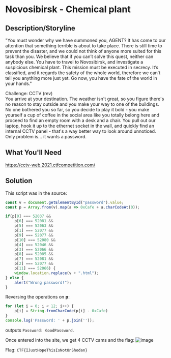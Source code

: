 # Novosibirsk - Chemical plant

## Description/Storyline
"You must wonder why we have summoned you, AGENT? It has come to our attention that something terrible is about to take place. There is still time to prevent the disaster, and we could not think of anyone more suited for this task than you. We believe that if you can’t solve this quest, neither can anybody else. You have to travel to Novosibirsk, and investigate a suspicious chemical plant. This mission must be executed in secrecy. It’s classified, and it regards the safety of the whole world, therefore we can’t tell you anything more just yet. Go now, you have the fate of the world in your hands."

Challenge: CCTV (rev)  
You arrive at your destination. The weather isn't great, so you figure there's no reason to stay outside and you make your way to one of the buildings. No one bothered you so far, so you decide to play it bold - you make yourself a cup of coffee in the social area like you totally belong here and proceed to find an empty room with a desk and a chair. You pull out our laptop, hook it up to the ethernet socket in the wall, and quickly find an internal CCTV panel - that's a way better way to look around unnoticed. Only problem is... it wants a password. 

## What You'll Need
https://cctv-web.2021.ctfcompetition.com/

## Solution
This script was in the source:
```javascript
const v = document.getElementById("password").value;
const p = Array.from(v).map(a => 0xCafe + a.charCodeAt(0));

if(p[0] === 52037 &&
    p[6] === 52081 &&
    p[5] === 52063 &&
    p[1] === 52077 &&
    p[9] === 52077 &&
    p[10] === 52080 &&
    p[4] === 52046 &&
    p[3] === 52066 &&
    p[8] === 52085 &&
    p[7] === 52081 &&
    p[2] === 52077 &&
    p[11] === 52066) {
    window.location.replace(v + ".html");
} else {
    alert("Wrong password!");
}
```
Reversing the operations on **p**:
```javascript
for (let i = 0; i < 12; i++) {
    p[i] = String.fromCharCode(p[i] - 0xCafe)
}
console.log('Password: ' + p.join(''));
```
outputs `Password: GoodPassword`.

Once entered into the site, we get 4 CCTV cams and the flag:
![image](https://user-images.githubusercontent.com/71155602/131226939-ba5c3d8f-d6c7-4ae0-a646-32e87dc27d90.png)


Flag: `CTF{IJustHopeThisIsNotOnShodan}`


